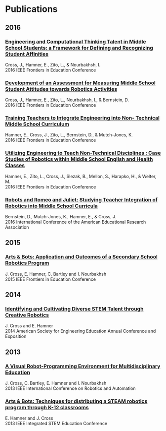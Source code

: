 # [](#header-1)Publications

## [](#header-2)2016

### [](#header-3)[Engineering and Computational Thinking Talent in Middle School Students: a Framework for Defining and Recognizing Student Affinities](http://ieeexplore.ieee.org/document/7757720/)
Cross, J., Hamner, E., Zito, L., & Nourbakhsh, I.<br>
2016 IEEE Frontiers in Education Conference

### [](#header-3)[Development of an Assessment for Measuring Middle School Student Attitudes towards Robotics Activities](http://ieeexplore.ieee.org/document/7757677/)
Cross, J., Hamner, E., Zito, L., Nourbakhsh, I., & Bernstein, D.<br>
2016 IEEE Frontiers in Education Conference

### [](#header-3)[Training Teachers to Integrate Engineering into Non- Technical Middle School Curriculum](http://ieeexplore.ieee.org/document/7757528/)
Hamner, E., Cross, J., Zito, L., Bernstein, D., & Mutch-Jones, K.<br>
2016 IEEE Frontiers in Education Conference

### [](#header-3)[Utilizing Engineering to Teach Non-Technical Disciplines : Case Studies of Robotics within Middle School English and Health Classes](http://ieeexplore.ieee.org/document/7757486/)
Hamner, E., Zito, L., Cross, J., Slezak, B., Mellon, S., Harapko, H., & Welter, M.<br>
2016 IEEE Frontiers in Education Conference

### [](#header-3)[Robots and Romeo and Juliet:  Studying Teacher Integration of Robotics into Middle School Curricula](jenncross.github.io/docs/1063849.1.pdf)
Bernstein, D., Mutch-Jones, K., Hamner, E., & Cross, J.<br>
2016 International Conference of the American Educational Research Association

## [](#header-2)2015

### [](#header-3)[Arts & Bots: Application and Outcomes of a Secondary School Robotics Program](http://ieeexplore.ieee.org/xpl/articleDetails.jsp?arnumber=7344375)
J. Cross, E. Hamner, C. Bartley and I. Nourbakhsh<br>
2015 IEEE Frontiers in Education Conference 

## [](#header-2)2014

### [](#header-3)[Identifying and Cultivating Diverse STEM Talent through Creative Robotics](http://www.asee.org/public/conferences/32/papers/10169/view)
J. Cross and E. Hamner<br>
2014 American Society for Engineering Education Annual Conference and Exposition

## [](#header-2)2013

### [](#header-3)[A Visual Robot-Programming Environment for Multidisciplinary Education](http://ieeexplore.ieee.org/xpls/abs_all.jsp?arnumber=6630613)
J. Cross, C. Bartley, E. Hamner and I. Nourbakhsh<br>
2013 IEEE International Conference on Robotics and Automation

### [](#header-3)[Arts & Bots: Techniques for distributing a STEAM robotics program through K-12 classrooms](http://ieeexplore.ieee.org/xpl/articleDetails.jsp?arnumber=6525207)
E. Hamner and J. Cross<br>
2013 IEEE Integrated STEM Education Conference
